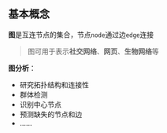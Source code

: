 ## 基本概念
**图**是互连节点的集合，节点`node`通过边`edge`连接  
> 图可用于表示**社交网络**、**网页**、**生物网络**等

**图分析**：
- 研究拓扑结构和连接性
- 群体检测
- 识别中心节点
- 预测缺失的节点和边
- ……
